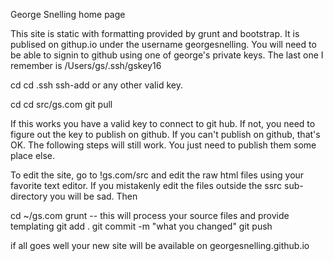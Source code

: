 George Snelling home page

This site is static with formatting provided by grunt and bootstrap.  It is publised on githup.io under the username georgesnelling.  You will need to be able to signin to github using one of george's private keys.  The last one I remember is /Users/gs/.ssh/gskey16

cd
cd .ssh
ssh-add <gskey16> or any other valid key.


cd
cd src/gs.com
git pull

If this works you have a valid key to connect to git hub.  If not, you need to figure out the key to publish on github.  If you can't publish on github, that's OK.  The following steps will still work.  You just need to publish them some place else.  


To edit the site, go to !gs.com/src and edit the raw html files using your favorite text editor. If you mistakenly edit the files outside the ssrc sub-directory you will be sad. Then

cd ~/gs.com
grunt  -- this will process your source files and provide templating
git add .
git commit -m "what you changed"
git push

if all goes well your new site will be available on georgesnelling.github.io


